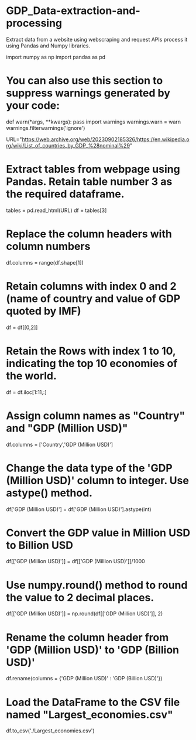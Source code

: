 # GDP_Data-extraction-and-processing
Extract data from a website using webscraping and request APIs process it using Pandas and Numpy libraries.

import numpy as np
import pandas as pd

# You can also use this section to suppress warnings generated by your code:
def warn(*args, **kwargs):
    pass
import warnings
warnings.warn = warn
warnings.filterwarnings('ignore')

URL="https://web.archive.org/web/20230902185326/https://en.wikipedia.org/wiki/List_of_countries_by_GDP_%28nominal%29"

# Extract tables from webpage using Pandas. Retain table number 3 as the required dataframe.
tables = pd.read_html(URL)
df = tables[3]

# Replace the column headers with column numbers
df.columns = range(df.shape[1])

# Retain columns with index 0 and 2 (name of country and value of GDP quoted by IMF)
df = df[[0,2]]

# Retain the Rows with index 1 to 10, indicating the top 10 economies of the world.
df = df.iloc[1:11,:]

# Assign column names as "Country" and "GDP (Million USD)"
df.columns = ['Country','GDP (Million USD)']

# Change the data type of the 'GDP (Million USD)' column to integer. Use astype() method.
df['GDP (Million USD)'] = df['GDP (Million USD)'].astype(int)

# Convert the GDP value in Million USD to Billion USD
df[['GDP (Million USD)']] = df[['GDP (Million USD)']]/1000

# Use numpy.round() method to round the value to 2 decimal places.
df[['GDP (Million USD)']] = np.round(df[['GDP (Million USD)']], 2)

# Rename the column header from 'GDP (Million USD)' to 'GDP (Billion USD)'
df.rename(columns = {'GDP (Million USD)' : 'GDP (Billion USD)'})

# Load the DataFrame to the CSV file named "Largest_economies.csv"
df.to_csv('./Largest_economies.csv')
